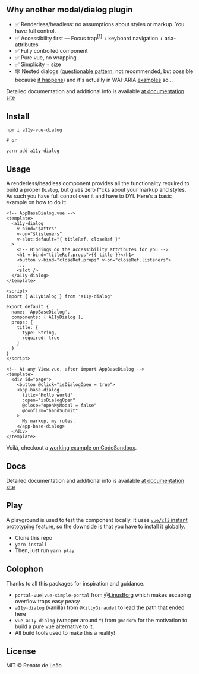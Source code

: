 ## Why another modal/dialog plugin

- ✅ Renderless/headless: no assumptions about styles or markup. You have full control.
- ✅ Accessibility first — Focus trap<sup>[1]</sup> + keyboard navigation + aria-attributes
- ✅ Fully controlled component
- ✅ Pure vue, no wrapping.
- ✅ Simplicity + size
- 🕸 Nested dialogs ([questionable pattern](https://github.com/edenspiekermann/a11y-dialog#nested-dialogs), not recommended, but possible because [it happens](https://cl.ly/be43f69393f7)) and it's actually in WAI-ARIA [examples](https://www.w3.org/TR/wai-aria-practices-1.1/examples/dialog-modal/dialog.html) so...

Detailed documentation and additional info is available [at documentation site](https://renatodeleao.github.io/a11y-vue-dialog/)

## Install

```
npm i a11y-vue-dialog

# or

yarn add a11y-dialog 
```

## Usage

A renderless/headless component provides all the functionality required to build a proper `Dialog`, but gives zero f*cks about your markup and styles. As such you have full control over it and have to DYI. Here's a basic example on how to do it:

```vue
<!-- AppBaseDialog.vue -->
<template>
  <a11y-dialog 
    v-bind="$attrs" 
    v-on="$listeners"
    v-slot:default="{ titleRef, closeRef }"
  > 
    <!-- Bindings do the accessibility attributes for you -->
    <h1 v-bind="titleRef.props">{{ title }}</h1>
    <button v-bind="closeRef.props" v-on="closeRef.listeners">
    ...
    <slot />
  </a11y-dialog>
</template>

<script>
import { A11yDialog } from 'a11y-dialog'

export default {
  name: 'AppBaseDialog',
  components: { A11yDialog },
  props: {
    title: {
      type: String,
      required: true
    }
  }
}
</script>
```
```vue
<!-- At any View.vue, after import AppBaseDialog -->
<template>
  <div id="page">
    <button @click="isDialogOpen = true">
    <app-base-dialog
      title="Hello world"
      :open="isDialogOpen" 
      @close="openMyModal = false" 
      @confirm="handSubmit"
    >
      My markup, my rules.
    </app-base-dialog>
  </div>
</template>
```

Voilá, checkout a [working example on CodeSandbox](https://codesandbox.io/s/renderless-a11y-vue-dialog-q5lqk?file=/src/components/DialogConfirm.vue).


## Docs

Detailed documentation and additional info is available [at documentation site](https://renatodeleao.github.io/a11y-vue-dialog/)

## Play

A playground is used to test the component locally. It uses [`vue/cli` instant prototyping feature](https://cli.vuejs.org/guide/prototyping.html), so the downside is that you have to install it globally. 

- Clone this repo
- `yarn install`
- Then, just run `yarn play` 

## Colophon
Thanks to all this packages for inspiration and guidance.

- `portal-vue|vue-simple-portal` from [@LinusBorg](https://github.com/LinusBorg) which makes escaping overflow traps easy peasy
- `a11y-dialog` (vanilla) from `@KittyGiraudel` to lead the path that ended here
- `vue-a11y-dialog` (wrapper around ^) from `@morkro` for the motivation to build a pure vue alternative to it.
- All build tools used to make this a reality!
## License
MIT © Renato de Leão
